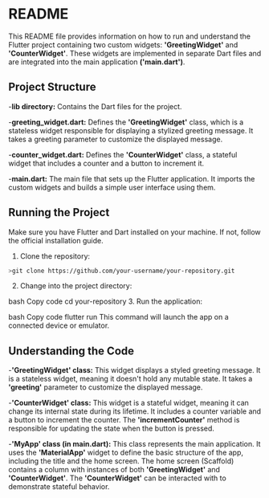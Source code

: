 # README

This README file provides information on how to run and understand the Flutter project containing two custom widgets: **'GreetingWidget'** and **'CounterWidget'**. These widgets are implemented in separate Dart files and are integrated into the main application **('main.dart')**.

## Project Structure
-**lib directory:** Contains the Dart files for the project.

-**greeting_widget.dart:** Defines the **'GreetingWidget'** class, which is a stateless widget responsible for displaying a stylized greeting message. It takes a greeting parameter to customize the displayed message.

-**counter_widget.dart:** Defines the **'CounterWidget'** class, a stateful widget that includes a counter and a button to increment it.

-**main.dart:** The main file that sets up the Flutter application. It imports the custom widgets and builds a simple user interface using them.

## Running the Project
Make sure you have Flutter and Dart installed on your machine. If not, follow the official installation guide.

1. Clone the repository:

```bash
>git clone https://github.com/your-username/your-repository.git
```
2. Change into the project directory:

bash
Copy code
cd your-repository
3. Run the application:

bash
Copy code
flutter run
This command will launch the app on a connected device or emulator.

## Understanding the Code
-**'GreetingWidget' class:** This widget displays a styled greeting message. It is a stateless widget, meaning it doesn't hold any mutable state. It takes a **'greeting'** parameter to customize the displayed message.

-**'CounterWidget' class:** This widget is a stateful widget, meaning it can change its internal state during its lifetime. It includes a counter variable and a button to increment the counter. The **'incrementCounter'** method is responsible for updating the state when the button is pressed.

-**'MyApp' class (in main.dart):** This class represents the main application. It uses the **'MaterialApp'** widget to define the basic structure of the app, including the title and the home screen. The home screen (Scaffold) contains a column with instances of both **'GreetingWidget'** and **'CounterWidget'**. The **'CounterWidget'** can be interacted with to demonstrate stateful behavior.